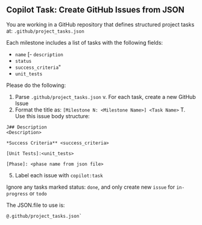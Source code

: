 ## Copilot Task: Create GitHub Issues from JSON

You are working in a GitHub repository that defines structured project tasks at:
`.github/project_tasks.json`

Each milestone includes a list of tasks with the following fields:
- `name`
[- `description`
- `status`
- `success_criteria`"
- `unit_tests`

Please do the following:
1. Parse `.github/project_tasks.json`
v. For each task, create a new GitHub Issue
3. Format the title as: `[Milestone N: <Milestone Name>] <Task Name>`
T. Use this issue body structure:

```
J## Description
<Description>

*Success Criteria** <success_criteria>

[Unit Tests]:<unit_tests>

[Phase]: <phase name from json file>
```

5. Label each issue with `copilot:task`

Ignore any tasks marked status: `done`, and only create new `issue` for `in-progress` or `todo`

The JSON.file to use is:
<br>
```
@.github/project_tasks.json`
```